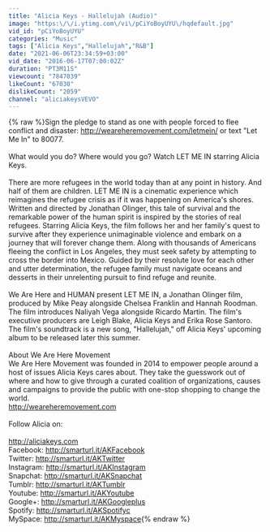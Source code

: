 ```yaml
---
title: "Alicia Keys - Hallelujah (Audio)"
image: "https:\/\/i.ytimg.com\/vi\/pCiYoBoyUYU\/hqdefault.jpg"
vid_id: "pCiYoBoyUYU"
categories: "Music"
tags: ["Alicia Keys","Hallelujah","R&B"]
date: "2021-06-06T23:34:59+03:00"
vid_date: "2016-06-17T07:00:02Z"
duration: "PT3M11S"
viewcount: "7847039"
likeCount: "67030"
dislikeCount: "2059"
channel: "aliciakeysVEVO"
---
```

{% raw %}Sign the pledge to stand as one with people forced to flee conflict and disaster: <a rel="nofollow" target="blank" href="http://weareheremovement.com/letmein/">http://weareheremovement.com/letmein/</a> or text &quot;Let Me In&quot; to 80077. <br /><br />What would you do? Where would you go? Watch LET ME IN starring Alicia Keys.<br /><br />There are more refugees in the world today than at any point in history. And half of them are children. LET ME IN is a cinematic experience which reimagines the refugee crisis as if it was happening on America's shores. Written and directed by Jonathan Olinger, this tale of survival and the remarkable power of the human spirit is inspired by the stories of real refugees. Starring Alicia Keys, the film follows her and her family's quest to survive after they experience unimaginable violence and embark on a journey that will forever change them. Along with thousands of Americans fleeing the conflict in Los Angeles, they must seek safety by attempting to cross the border into Mexico. Guided by their resolute love for each other and utter determination, the refugee family must navigate oceans and desserts in their unrelenting pursuit to find refuge and reunite. <br /><br />We Are Here and HUMAN present LET ME IN, a Jonathan Olinger film, produced by Mike Peay alongside Chelsea Franklin and Hannah Roodman. The film introduces Naliyah Vega alongside Ricardo Martin. The film's executive producers are Leigh Blake, Alicia Keys and Erika Rose Santoro. The film's soundtrack is a new song, &quot;Hallelujah,&quot; off Alicia Keys' upcoming album to be released later this summer.<br /><br />About We Are Here Movement<br />We Are Here Movement was founded in 2014 to empower people around a host of issues Alicia Keys cares about. They take the guesswork out of where and how to give through a curated coalition of organizations, causes and campaigns to provide the public with one-stop shopping to change the world.<br /><a rel="nofollow" target="blank" href="http://weareheremovement.com">http://weareheremovement.com</a><br /><br />Follow Alicia on: <br /><br /><a rel="nofollow" target="blank" href="http://aliciakeys.com">http://aliciakeys.com</a><br />Facebook: <a rel="nofollow" target="blank" href="http://smarturl.it/AKFacebook">http://smarturl.it/AKFacebook</a> <br />Twitter: <a rel="nofollow" target="blank" href="http://smarturl.it/AKTwitter">http://smarturl.it/AKTwitter</a> <br />Instagram: <a rel="nofollow" target="blank" href="http://smarturl.it/AKInstagram">http://smarturl.it/AKInstagram</a> <br />Snapchat: <a rel="nofollow" target="blank" href="http://smarturl.it/AKSnapchat">http://smarturl.it/AKSnapchat</a><br />Tumblr: <a rel="nofollow" target="blank" href="http://smarturl.it/AKTumblr">http://smarturl.it/AKTumblr</a> <br />Youtube: <a rel="nofollow" target="blank" href="http://smarturl.it/AKYoutube">http://smarturl.it/AKYoutube</a> <br />Google+: <a rel="nofollow" target="blank" href="http://smarturl.it/AKGoogleplus">http://smarturl.it/AKGoogleplus</a> <br />Spotify: <a rel="nofollow" target="blank" href="http://smarturl.it/AKSpotifyc">http://smarturl.it/AKSpotifyc</a> <br />MySpace: <a rel="nofollow" target="blank" href="http://smarturl.it/AKMyspace">http://smarturl.it/AKMyspace</a>{% endraw %}

